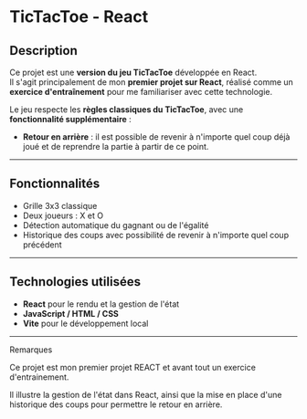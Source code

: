 # TicTacToe - React

## Description
Ce projet est une **version du jeu TicTacToe** développée en React.  
Il s'agit principalement de mon **premier projet sur React**, réalisé comme un **exercice d'entraînement** pour me familiariser avec cette technologie.

Le jeu respecte les **règles classiques du TicTacToe**, avec une **fonctionnalité supplémentaire** :  
- **Retour en arrière** : il est possible de revenir à n'importe quel coup déjà joué et de reprendre la partie à partir de ce point.

---

## Fonctionnalités

- Grille 3x3 classique
- Deux joueurs : X et O
- Détection automatique du gagnant ou de l'égalité
- Historique des coups avec possibilité de revenir à n'importe quel coup précédent

---

## Technologies utilisées

- **React** pour le rendu et la gestion de l'état
- **JavaScript / HTML / CSS**
- **Vite** pour le développement local

---
Remarques

Ce projet est mon premier projet REACT et avant tout un exercice d'entrainement.

Il illustre la gestion de l'état dans React, ainsi que la mise en place d'une historique des coups pour permettre le retour en arrière.
